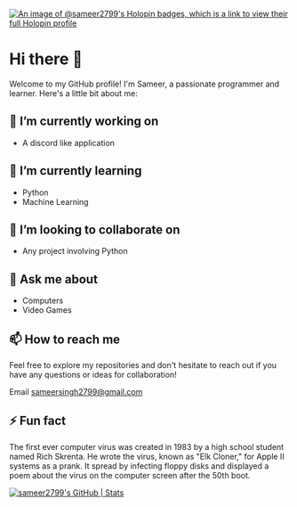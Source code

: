 [![An image of @sameer2799's Holopin badges, which is a link to view their full Holopin profile](https://holopin.me/sameer2799)](https://holopin.io/@sameer2799)

# Hi there 👋

Welcome to my GitHub profile! I'm Sameer, a passionate programmer and learner. Here's a little bit about me:

<!--
**sameer2799/sameer2799** is a ✨ _special_ ✨ repository because its `README.md` (this file) appears on your GitHub profile.

Here are some ideas to get you started:
-->

## 🔭 I’m currently working on

- A discord like application

## 🌱 I’m currently learning

- Python
- Machine Learning

## 👯 I’m looking to collaborate on

- Any project involving Python

## 💬 Ask me about

- Computers
- Video Games

## 📫 How to reach me

Feel free to explore my repositories and don't hesitate to reach out if you have any questions or ideas for collaboration!

Email <sameersingh2799@gmail.com>

## ⚡ Fun fact

The first ever computer virus was created in 1983 by a high school student named Rich Skrenta. He wrote the virus, known as "Elk Cloner," for Apple II systems as a prank. It spread by infecting floppy disks and displayed a poem about the virus on the computer screen after the 50th boot.

[![sameer2799's GitHub | Stats](https://stats.quine.sh/sameer2799/github?theme=dark)](https://quine.sh?utm_source=widgets&utm_campaign=sameer2799)
